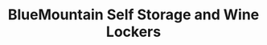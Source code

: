 ---
title: "BlueMountain Self Storage and Wine Lockers"
url: /parker/bluemountain-self-storage-and-wine-lockers/
shop: Mieten
---